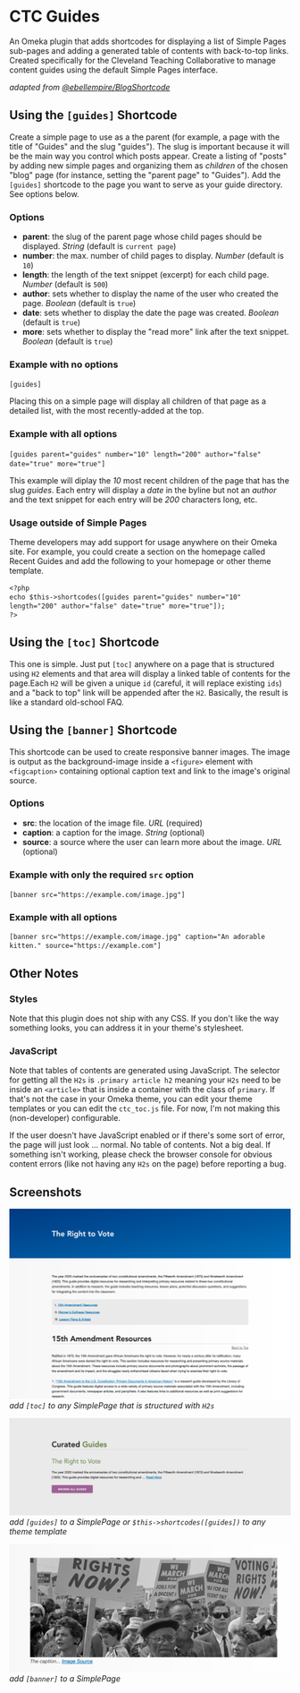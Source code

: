 # CTC Guides

An Omeka plugin that adds shortcodes for displaying a list of Simple Pages sub-pages and adding a generated table of contents with back-to-top links. Created specifically for the Cleveland Teaching Collaborative to manage content guides using the default Simple Pages interface.

_adapted from [@ebellempire/BlogShortcode](https://github.com/ebellempire/BlogShortcode)_

## Using the `[guides]` Shortcode

Create a simple page to use as a the parent (for example, a page with the title of "Guides" and the slug "guides"). The slug is important because it will be the main way you control which posts appear. Create a listing of "posts" by adding new simple pages and organizing them as _children_ of the chosen "blog" page (for instance, setting the "parent page" to "Guides"). Add the `[guides]` shortcode to the page you want to serve as your guide directory. See options below.

### Options

- **parent**: the slug of the parent page whose child pages should be displayed. _String_ (default is `current page`)
- **number**: the max. number of child pages to display. _Number_ (default is `10`)
- **length**: the length of the text snippet (excerpt) for each child page. _Number_ (default is `500`)
- **author**: sets whether to display the name of the user who created the page. _Boolean_ (default is `true`)
- **date**: sets whether to display the date the page was created. _Boolean_ (default is `true`)
- **more**: sets whether to display the "read more" link after the text snippet. _Boolean_ (default is `true`)

### Example with no options

`[guides]`

Placing this on a simple page will display all children of that page as a detailed list, with the most recently-added at the top.

### Example with all options

`[guides parent="guides" number="10" length="200" author="false" date="true" more="true"]`

This example will diplay the _10_ most recent children of the page that has the slug _guides_. Each entry will display a _date_ in the byline but not an _author_ and the text snippet for each entry will be _200_ characters long, etc.

### Usage outside of Simple Pages

Theme developers may add support for usage anywhere on their Omeka site. For example, you could create a section on the homepage called Recent Guides and add the following to your homepage or other theme template.

```
<?php
echo $this->shortcodes([guides parent="guides" number="10" length="200" author="false" date="true" more="true"]);
?>
```

## Using the `[toc]` Shortcode

This one is simple. Just put `[toc]` anywhere on a page that is structured using `H2` elements and that area will display a linked table of contents for the page.Each `H2` will be given a unique `id` (careful, it will replace existing `ids`) and a "back to top" link will be appended after the `H2`. Basically, the result is like a standard old-school FAQ.

## Using the `[banner]` Shortcode

This shortcode can be used to create responsive banner images. The image is output as the background-image inside a `<figure>` element with `<figcaption>` containing optional caption text and link to the image's original source.

### Options

- **src**: the location of the image file. _URL_ (required)
- **caption**: a caption for the image. _String_ (optional)
- **source**: a source where the user can learn more about the image. _URL_ (optional)

### Example with only the required `src` option

`[banner src="https://example.com/image.jpg"]`

### Example with all options

```
[banner src="https://example.com/image.jpg" caption="An adorable kitten." source="https://example.com"]
```

## Other Notes

### Styles

Note that this plugin does not ship with any CSS. If you don't like the way something looks, you can address it in your theme's stylesheet.

### JavaScript

Note that tables of contents are generated using JavaScript. The selector for getting all the `H2s` is `.primary article h2` meaning your `H2s` need to be inside an `<article>` that is inside a container with the class of `primary`. If that's not the case in your Omeka theme, you can edit your theme templates or you can edit the `ctc_toc.js` file. For now, I'm not making this (non-developer) configurable.

If the user doesn't have JavaScript enabled or if there's some sort of error, the page will just look ... normal. No table of contents. Not a big deal. If something isn't working, please check the browser console for obvious content errors (like not having any `H2s` on the page) before reporting a bug.

## Screenshots

![Screenshot](plugin.png)
_add `[toc]` to any SimplePage that is structured with `H2s`_

![Screenshot](plugin2.png)
_add `[guides]` to a SimplePage or `$this->shortcodes([guides])` to any theme template_

![Screenshot](plugin3.png)
_add `[banner]` to a SimplePage_

